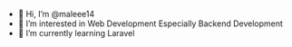 - 👋 Hi, I’m @maleee14
- 👀 I’m interested in Web Development Especially Backend Development
- 🌱 I’m currently learning Laravel
<!-- - 💞️ I’m looking to collaborate on ...
- 📫 How to reach me ...
- 😄 Pronouns: ...
- ⚡ Fun fact: ... 
--!>

<!---
maleee14/maleee14 is a ✨ special ✨ repository because its `README.md` (this file) appears on your GitHub profile.
You can click the Preview link to take a look at your changes.
--->
